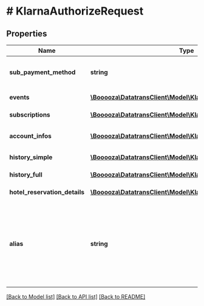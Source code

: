 # # KlarnaAuthorizeRequest

## Properties

Name | Type | Description | Notes
------------ | ------------- | ------------- | -------------
**sub_payment_method** | **string** | The Klarna specific payment method used for the transaction. | [optional]
**events** | [**\Booooza\DatatransClient\Model\KlarnaEvent[]**](KlarnaEvent.md) | A list of Klarna events. | [optional]
**subscriptions** | [**\Booooza\DatatransClient\Model\KlarnaSubscription[]**](KlarnaSubscription.md) | A list of Klarna subscriptions. | [optional]
**account_infos** | [**\Booooza\DatatransClient\Model\KlarnaCustomerAccountInfo[]**](KlarnaCustomerAccountInfo.md) | A list of Klarna customer account infos. | [optional]
**history_simple** | [**\Booooza\DatatransClient\Model\KlarnaPaymentHistorySimple[]**](KlarnaPaymentHistorySimple.md) | A list of simple history entries | [optional]
**history_full** | [**\Booooza\DatatransClient\Model\KlarnaPaymentHistoryFull[]**](KlarnaPaymentHistoryFull.md) | A list of full history entries | [optional]
**hotel_reservation_details** | [**\Booooza\DatatransClient\Model\KlarnaHotelReservationDetail[]**](KlarnaHotelReservationDetail.md) | A list of hotel reservation details | [optional]
**alias** | **string** | Alias received for example from a previous transaction if &#x60;option.createAlias: true&#x60; was used. In order to retrieve the alias from a previous transaction, use the [Status API](#operation/status). |

[[Back to Model list]](../../README.md#models) [[Back to API list]](../../README.md#endpoints) [[Back to README]](../../README.md)
